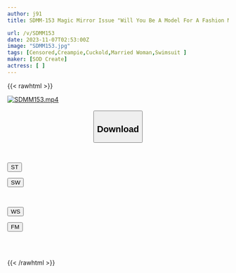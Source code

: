 ```yaml
---
author: j91
title: SDMM-153 Magic Mirror Issue "Will You Be A Model For A Fashion Magazine For Housewives?" I Praise A Shy Married Woman As Much As I Can, And When I Dress Her In A ‘Tiny Micro Bikini’, She Turns On The Erotic Switch! When We Looked At Each Other From A Very Close Distance, My Uterus Ached For The First Time In Several Years And I Couldn’t Stop Myself From Having Sex!

url: /v/SDMM153
date: 2023-11-07T02:53:00Z
image: "SDMM153.jpg"
tags: [Censored,Creampie,Cuckold,Married Woman,Swimsuit ]
maker: [SOD Create]
actress: [ ]
---
```



{{< rawhtml >}}

<div class="video" data-videoid="vBMjprvVMGUbJL">
    <a href="javascript:;">
        <img src="https://my.j91.asia/v/SDMM153.jpg" width="WIDTH" height="HEIGHT" alt="SDMM153.mp4" loading="lazy">
    </a>
</div>

<script type="text/javascript" src="https://j91.asia/asset/on-demand-st.js"></script>

<br>
  <link rel="stylesheet" href="https://j91.asia/asset/bs5.css">
  
  <center>
  <button class="btn btn-primary" type="button" data-bs-toggle="collapse" data-bs-target=".multi-collapse" aria-expanded="false" aria-controls="multiCollapseExample1 multiCollapseExample2"><h2>Download</h2></button></center>
</p>
<div class="row">
  <div class="col">
    <div class="collapse multi-collapse" id="multiCollapseExample1">
      <div class="card card-body">
	      	      <br>
<div class="buttons">  
<p><a href="https://streamtape.to/v/vBMjprvVMGUbJL" target="_blank"><button class="btn-hover color-3"><i class="fa fa-download"></i> ST</button></a></p>
<p><a href="https://sfastwish.com/4h6gs5zgu5jb" target="_blank"><button class="btn-hover color-2"><i class="fa fa-download"></i> SW</button></a></p></div>
    </div>
  </div>
</div>
  <div class="col">
    <div class="collapse multi-collapse" id="multiCollapseExample2">
      <div class="card card-body">
	      <br>
<div class="buttons">
<p><a href="https://wolfstream.tv/7ov9t64ezmv3" target="_blank"><button class="btn-hover color-9"><i class="fa fa-download"></i> WS</button></a></p>
<p><a href="https://filemoon.sx/d/bj544kjj5wkl" target="_blank"><button class="btn-hover color-8"><i class="fa fa-download"></i> FM</button></a></p></div>
<br><br>
      </div>
    </div>
  </div>
</div>

{{< /rawhtml >}}
